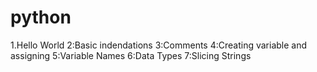 # python
1.Hello World
2:Basic indendations
3:Comments
4:Creating variable and assigning
5:Variable Names
6:Data Types
7:Slicing Strings
